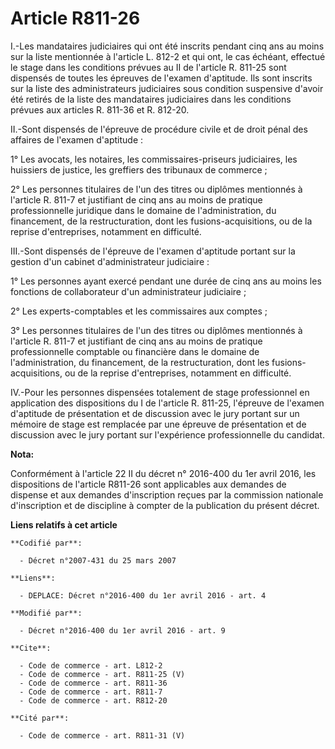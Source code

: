 # Article R811-26

I.-Les mandataires judiciaires qui ont été inscrits pendant cinq ans au moins sur la liste mentionnée à l'article L. 812-2 et
qui ont, le cas échéant, effectué le stage dans les conditions prévues au II de l'article R. 811-25 sont dispensés de toutes
les épreuves de l'examen d'aptitude. Ils sont inscrits sur la liste des administrateurs judiciaires sous condition suspensive
d'avoir été retirés de la liste des mandataires judiciaires dans les conditions prévues aux articles R. 811-36 et R. 812-20. 

II.-Sont dispensés de l'épreuve de procédure civile et de droit pénal des affaires de l'examen d'aptitude : 

1° Les avocats, les notaires, les commissaires-priseurs judiciaires, les huissiers de justice, les greffiers des tribunaux de
commerce ; 

2° Les personnes titulaires de l'un des titres ou diplômes mentionnés à l'article R. 811-7 et justifiant de cinq ans au moins
de pratique professionnelle juridique dans le domaine de l'administration, du financement, de la restructuration, dont les
fusions-acquisitions, ou de la reprise d'entreprises, notamment en difficulté. 

III.-Sont dispensés de l'épreuve de l'examen d'aptitude portant sur la gestion d'un cabinet d'administrateur judiciaire : 

1° Les personnes ayant exercé pendant une durée de cinq ans au moins les fonctions de collaborateur d'un administrateur
judiciaire ; 

2° Les experts-comptables et les commissaires aux comptes ; 

3° Les personnes titulaires de l'un des titres ou diplômes mentionnés à l'article R. 811-7 et justifiant de cinq ans au moins
de pratique professionnelle comptable ou financière dans le domaine de l'administration, du financement, de la
restructuration, dont les fusions-acquisitions, ou de la reprise d'entreprises, notamment en difficulté. 

IV.-Pour les personnes dispensées totalement de stage professionnel en application des dispositions du I de l'article R.
811-25, l'épreuve de l'examen d'aptitude de présentation et de discussion avec le jury portant sur un mémoire de stage est
remplacée par une épreuve de présentation et de discussion avec le jury portant sur l'expérience professionnelle du candidat.

**Nota:**

Conformément à l'article 22 II du décret n° 2016-400 du 1er avril 2016, les dispositions de l'article R811-26 sont
applicables aux demandes de dispense et aux demandes d'inscription reçues par la commission nationale d'inscription et de
discipline à compter de la publication du présent décret.

**Liens relatifs à cet article**

	**Codifié par**:

	  - Décret n°2007-431 du 25 mars 2007

	**Liens**:

	  - DEPLACE: Décret n°2016-400 du 1er avril 2016 - art. 4

	**Modifié par**:

	  - Décret n°2016-400 du 1er avril 2016 - art. 9

	**Cite**:

	  - Code de commerce - art. L812-2
	  - Code de commerce - art. R811-25 (V)
	  - Code de commerce - art. R811-36
	  - Code de commerce - art. R811-7
	  - Code de commerce - art. R812-20

	**Cité par**:

	  - Code de commerce - art. R811-31 (V)

